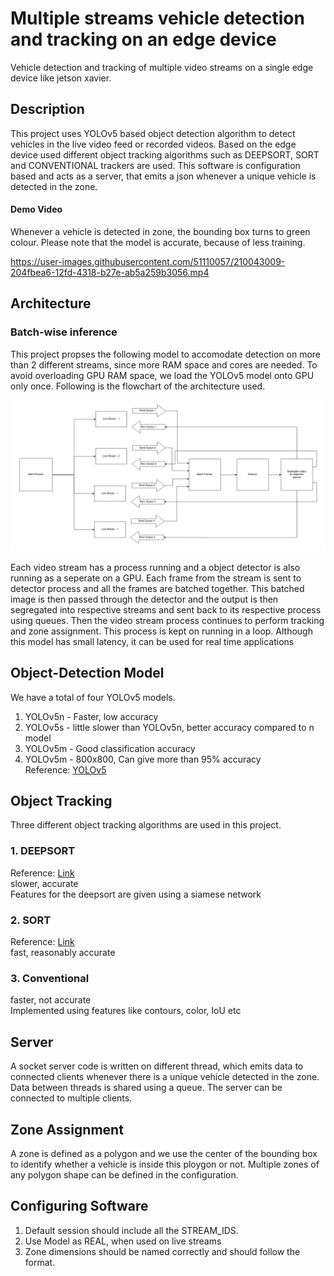 # Multiple streams vehicle detection and tracking on an edge device
Vehicle detection and tracking of multiple video streams on a single edge device like jetson xavier.

## Description
This project uses YOLOv5 based object detection algorithm to detect vehicles in the live video feed or recorded videos. Based on the edge device used different object tracking algorithms such as DEEPSORT, SORT and CONVENTIONAL trackers are used. This software is configuration based and acts as a server, that emits a json whenever a unique vehicle is detected in the zone. 

#### Demo Video 
Whenever a vehicle is detected in zone, the bounding box turns to green colour. Please note that the model is accurate, because of less training. 

https://user-images.githubusercontent.com/51110057/210043009-204fbea6-12fd-4318-b27e-ab5a259b3056.mp4


## Architecture

### Batch-wise inference
This project propses the following model to accomodate detection on more than 2 different streams, since more RAM space and cores are needed. To avoid overloading GPU RAM space, we load the YOLOv5 model onto GPU only once. Following is the flowchart of the architecture used.

![Batch-wise Inference Architecture](/models/batch-arch.png)

Each video stream has a process running and a object detector is also running as a seperate on a GPU. Each frame from the stream is sent to detector process and all the frames are batched together. This batched image is then passed through the detector and the output is then segregated into respective streams and sent back to its respective process using queues. Then the video stream process continues to perform tracking and zone assignment. This process is kept on running in a loop. Although this model has small latency, it can be used for real time applications

## Object-Detection Model
We have a total of four YOLOv5 models.
1. YOLOv5n - Faster, low accuracy
2. YOLOv5s - little slower than YOLOv5n, better accuracy compared to n model
3. YOLOv5m - Good classification accuracy
4. YOLOv5m - 800x800, Can give more than 95% accuracy<br>
Reference: [YOLOv5](https://github.com/ultralytics/yolov5)


## Object Tracking
Three different object tracking algorithms are used in this project.
### 1. DEEPSORT
Reference: [Link](https://github.com/nwojke/deep_sort)<br>
slower, accurate <br>
Features for the deepsort are given using a siamese network<br>
### 2. SORT
Reference: [Link](https://github.com/abewley/sort)<br>
fast, reasonably accurate<br>
### 3. Conventional
faster, not accurate<br>
Implemented using features like contours, color, IoU etc<br>

## Server
A socket server code is written on different thread, which emits data to connected clients whenever there is a unique vehicle 
detected in the zone. Data between threads is shared using a queue. The server can be connected to multiple clients.

## Zone Assignment
A zone is defined as a polygon and we use the center of the bounding box to identify whether a vehicle is inside this ploygon or not.
Multiple zones of any polygon shape can be defined in the configuration.

## Configuring Software
1. Default session should include all the STREAM_IDS.
2. Use Model as REAL, when used on live streams
3. Zone dimensions should be named correctly and should follow the format.
